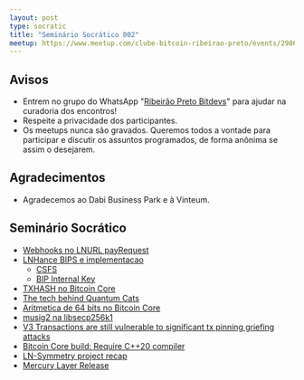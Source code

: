 ```yaml
---
layout: post
type: socratic
title: "Seminário Socrático 002"
meetup: https://www.meetup.com/clube-bitcoin-ribeirao-preto/events/298674105/
---
```


## Avisos

- Entrem no grupo do WhatsApp "[Ribeirão Preto Bitdevs](https://chat.whatsapp.com/FuR9j8q9LYTGLdkVEitf2u)" para ajudar na curadoria dos encontros!
- Respeite a privacidade dos participantes.
- Os meetups nunca são gravados. Queremos todos a vontade para participar e discutir os assuntos programados, de forma anônima se assim o desejarem.

## Agradecimentos

- Agradecemos ao Dabi Business Park e à Vinteum. 

## Seminário Socrático

* [Webhooks no LNURL payRequest](https://github.com/saopaulobitdevs/saopaulobitdevs.org/issues/17#issuecomment-1881838638)
* [LNHance BIPS e implementacao](https://delvingbitcoin.org/t/lnhance-bips-and-implementation/376)
    * [CSFS](https://github.com/bitcoin/bips/pull/1535)
    * [BIP Internal Key](https://github.com/bitcoin/bips/pull/1534)
* [TXHASH no Bitcoin Core](https://github.com/bitcoin/bitcoin/pull/29050)
* [The tech behind Quantum Cats](https://twitter.com/rot13maxi/status/1745983083608789345)
* [Aritmetica de 64 bits no Bitcoin Core](https://delvingbitcoin.org/t/64-bit-arithmetic-soft-fork/397/3)
* [musig2 na libsecp256k1](https://github.com/bitcoin-core/secp256k1/pull/1479)
* [V3 Transactions are still vulnerable to significant tx pinning griefing attacks](https://lists.linuxfoundation.org/pipermail/bitcoin-dev/2023-December/022211.html)
* [Bitcoin Core build: Require C++20 compiler](https://github.com/bitcoin/bitcoin/pull/28349)
* [LN-Symmetry project recap](https://delvingbitcoin.org/t/ln-symmetry-project-recap/359/1)
* [Mercury Layer Release](https://mercurylayer.com/)